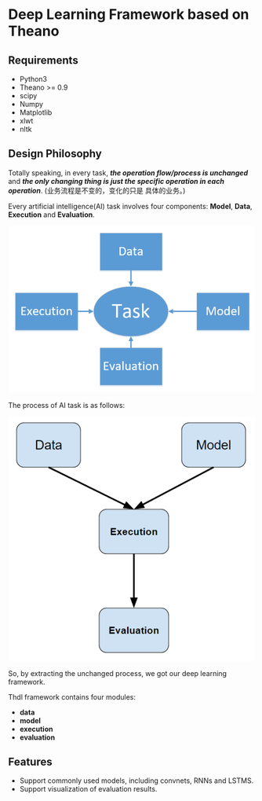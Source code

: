 # Deep Learning Framework based on Theano

## Requirements

- Python3
- Theano >= 0.9
- scipy
- Numpy
- Matplotlib
- xlwt
- nltk

## Design Philosophy

Totally speaking, in every task, **_the operation flow/process is unchanged_** and **_the only
changing thing is just the specific operation in each operation_**. (业务流程是不变的，变化的只是
具体的业务。)

Every artificial intelligence(AI) task involves four components: **Model**, **Data**, 
**Execution** and **Evaluation**.

![four classes](doc/pics/p2.PNG)

The process of AI task is as follows:

![process](doc/pics/p3.PNG)

So, by extracting the unchanged process, we got our deep learning framework.

Thdl framework contains four modules:
 
- **data**
- **model**
- **execution**
- **evaluation**

## Features

- Support commonly used models, including convnets, RNNs and LSTMS.
- Support visualization of evaluation results.


